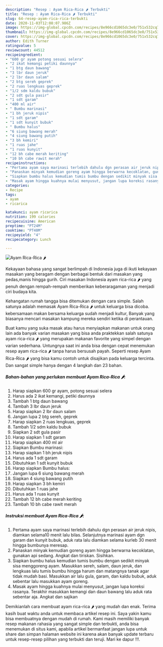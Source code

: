 ```yaml
---
description: "Resep : Ayam Rica-Rica 🌶️ Terbukti"
title: "Resep : Ayam Rica-Rica 🌶️ Terbukti"
slug: 64-resep-ayam-rica-rica-terbukti
date: 2020-11-03T12:08:07.986Z
image: https://img-global.cpcdn.com/recipes/8e966cd1065dc3e0/751x532cq70/ayam-rica-rica-🌶️-foto-resep-utama.jpg
thumbnail: https://img-global.cpcdn.com/recipes/8e966cd1065dc3e0/751x532cq70/ayam-rica-rica-🌶️-foto-resep-utama.jpg
cover: https://img-global.cpcdn.com/recipes/8e966cd1065dc3e0/751x532cq70/ayam-rica-rica-🌶️-foto-resep-utama.jpg
author: Edith Turner
ratingvalue: 5
reviewcount: 44512
recipeingredient:
- "600 gr ayam potong sesuai selera"
- "2 ikat kemangi petiki daunnya"
- "1 btg daun bawang"
- "3 lbr daun jeruk"
- "2 lbr daun salam"
- "2 btg sereh geprek"
- "2 ruas lengkuas geprek"
- "1/2 sdm kaldu bubuk"
- "2 sdt gula pasir"
- "1 sdt garam"
- "400 ml air"
- " Bumbu marinasi"
- "1 bh jeruk nipis"
- "1 sdt garam"
- "1 sdt kunyit bubuk"
- " Bumbu halus"
- "6 siung bawang merah"
- "4 siung bawang putih"
- "3 bh kemiri"
- "1 ruas jahe"
- "1 ruas kunyit"
- "12 bh cabe merah keriting"
- "10 bh cabe rawit merah"
recipeinstructions:
- "Pertama ayam saya marinasi terlebih dahulu dgn perasan air jeruk nipis, diamkan selama10 menit lalu bilas. Selanjutnya marinasi ayam dgn garam dan kunyit bubuk, aduk rata lalu diamkan selama kurleb 30 menit hingga bumbunya meresap."
- "Panaskan minyak kemudian goreng ayam hingga berwarna kecoklatan, gunakan api sedang. Angkat dan tiriskan. Sisihkan."
- "Siapkan bumbu halus kemudian tumis bumbu dengan sedikit minyak sisa menggoreng ayam. Masukkan sereh, salam, daun jeruk, dan lengkuas lalu tumis bumbu hingga harum dan matangnya tanak agar tidak mudah basi. Masukkan air lalu gula, garam, dan kaldu bubuk, aduk sebentar lalu masukkan ayam goreng."
- "Masak ayam hingga kuahnya mulai menyusut, jangan lupa koreksi rasanya. Terakhir masukkan kemangi dan daun bawang lalu aduk rata sebentar aja. Angkat dan sajikan"
categories:
- Recipe
tags:
- ayam
- ricarica

katakunci: ayam ricarica 
nutrition: 199 calories
recipecuisine: American
preptime: "PT24M"
cooktime: "PT40M"
recipeyield: "4"
recipecategory: Lunch

---
```



![Ayam Rica-Rica 🌶️](https://img-global.cpcdn.com/recipes/8e966cd1065dc3e0/751x532cq70/ayam-rica-rica-🌶️-foto-resep-utama.jpg)

Kekayaan bahasa yang sangat berlimpah di Indonesia juga di ikuti kekayaan masakan yang beragam dengan berbagai bentuk dari masakan yang pedas,manis hingga gurih. Ciri masakan Indonesia ayam rica-rica 🌶️ yang penuh dengan rempah-rempah memberikan keberaragaman yang menjadi ciri budaya kita.


Kehangatan rumah tangga bisa ditemukan dengan cara simple. Salah satunya adalah memasak Ayam Rica-Rica 🌶️ untuk keluarga bisa dicoba. kebersamaan makan bersama keluarga sudah menjadi kultur, Banyak yang biasanya mencari masakan kampung mereka sendiri ketika di perantauan.



Buat kamu yang suka masak atau harus menyiapkan makanan untuk orang lain ada banyak varian masakan yang bisa anda praktekkan salah satunya ayam rica-rica 🌶️ yang merupakan makanan favorite yang simpel dengan varian sederhana. Untungnya saat ini anda bisa dengan cepat menemukan resep ayam rica-rica 🌶️ tanpa harus bersusah payah.
Seperti resep Ayam Rica-Rica 🌶️ yang bisa kamu contoh untuk disajikan pada keluarga tercinta. Dan sangat simple hanya dengan 4 langkah dan 23 bahan.


<!--inarticleads1-->

##### Bahan-bahan yang perlukan membuat Ayam Rica-Rica 🌶️:

1. Harap siapkan 600 gr ayam, potong sesuai selera
1. Harus ada 2 ikat kemangi, petiki daunnya
1. Tambah 1 btg daun bawang
1. Tambah 3 lbr daun jeruk
1. Harap siapkan 2 lbr daun salam
1. Jangan lupa 2 btg sereh, geprek
1. Harap siapkan 2 ruas lengkuas, geprek
1. Tambah 1/2 sdm kaldu bubuk
1. Siapkan 2 sdt gula pasir
1. Harap siapkan 1 sdt garam
1. Harap siapkan 400 ml air
1. Siapkan  Bumbu marinasi:
1. Harap siapkan 1 bh jeruk nipis
1. Harus ada 1 sdt garam
1. Dibutuhkan 1 sdt kunyit bubuk
1. Harap siapkan  Bumbu halus:
1. Jangan lupa 6 siung bawang merah
1. Siapkan 4 siung bawang putih
1. Harap siapkan 3 bh kemiri
1. Dibutuhkan 1 ruas jahe
1. Harus ada 1 ruas kunyit
1. Tambah 12 bh cabe merah keriting
1. Tambah 10 bh cabe rawit merah




<!--inarticleads2-->

##### Instruksi membuat  Ayam Rica-Rica 🌶️:

1. Pertama ayam saya marinasi terlebih dahulu dgn perasan air jeruk nipis, diamkan selama10 menit lalu bilas. Selanjutnya marinasi ayam dgn garam dan kunyit bubuk, aduk rata lalu diamkan selama kurleb 30 menit hingga bumbunya meresap.
1. Panaskan minyak kemudian goreng ayam hingga berwarna kecoklatan, gunakan api sedang. Angkat dan tiriskan. Sisihkan.
1. Siapkan bumbu halus kemudian tumis bumbu dengan sedikit minyak sisa menggoreng ayam. Masukkan sereh, salam, daun jeruk, dan lengkuas lalu tumis bumbu hingga harum dan matangnya tanak agar tidak mudah basi. Masukkan air lalu gula, garam, dan kaldu bubuk, aduk sebentar lalu masukkan ayam goreng.
1. Masak ayam hingga kuahnya mulai menyusut, jangan lupa koreksi rasanya. Terakhir masukkan kemangi dan daun bawang lalu aduk rata sebentar aja. Angkat dan sajikan




Demikianlah cara membuat ayam rica-rica 🌶️ yang mudah dan enak. Terima kasih buat waktu anda untuk membaca artikel resep ini. Saya yakin kamu bisa membuatnya dengan mudah di rumah. Kami masih memiliki banyak resep makanan rahasia yang sangat simple dan terbukti, anda bisa menemukan di situs kami, apabila artikel bermanfaat jangan lupa untuk share dan simpan halaman website ini karena akan banyak update terbaru untuk resep-resep pilihan yang terbukti dan teruji. Mari ke dapur !!!. 
